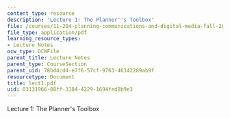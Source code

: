 ```yaml
---
content_type: resource
description: 'Lecture 1: The Planner''s Toolbox'
file: /courses/11-204-planning-communications-and-digital-media-fall-2004/0313196688ff318442291694fed8b9e3_lect1.pdf
file_type: application/pdf
learning_resource_types:
- Lecture Notes
ocw_type: OCWFile
parent_title: Lecture Notes
parent_type: CourseSection
parent_uid: 78bd4cd4-e7f6-57cf-9763-46342289ab9f
resourcetype: Document
title: lect1.pdf
uid: 03131966-88ff-3184-4229-1694fed8b9e3
---
```

Lecture 1: The Planner's Toolbox

